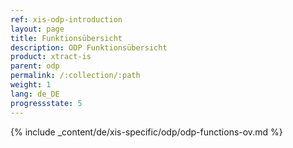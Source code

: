 ```yaml
---
ref: xis-odp-introduction
layout: page
title: Funktionsübersicht
description: ODP Funktionsübersicht
product: xtract-is
parent: odp
permalink: /:collection/:path
weight: 1
lang: de_DE
progressstate: 5
---
```

{% include _content/de/xis-specific/odp/odp-functions-ov.md %}
